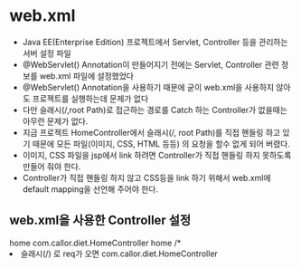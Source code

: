 # web.xml
* Java EE(Enterprise Edition) 프로젝트에서 Servlet,
Controller 등을 관리하는 서버 설정 파일
* @WebServlet() Annotation이 만들어지기 전에는 Servlet,
Controller 관련 정보를 web.xml 파일에 설정했었다
* @WebServlet() Annotation을 사용하기 때문에 굳이 web.xml을
사용하지 않아도 프로젝트를 실행하는데 문제가 없다
* 다만 슬래시(/,root Path)로 접근하는 경로를 Catch 하는
Controller가 없을때는 아무런 문제가 없다.
* 지금 프로젝트 HomeController에서 슬래시(/, root Path)를
직접 핸들링 하고 있기 때문에 모든 파일(이미지, CSS, HTML 등등)
의 요청을 할수 없게 되어 버렸다.
* 이미지, CSS 파일을 jsp에서 link 하려면 Controller가 직접 
핸들링 하지 못하도록 만들어 줘야 한다.
* Controller가 직접 핸들링 하지 않고 CSS등을 link 하기 위해서
web.xml에 default mapping을 선언해 주어야 한다.

## web.xml을 사용한 Controller 설정
<servlet>
	<servlet-name>home</servlet-name>
		<servlet-class>
		com.callor.diet.HomeController
		</servlet-class>
</servlet>
<servlet-mapping>
		<servlet=name>home</servlet-name>
		<url-pattern>/*</url-pattern>
</servlet-mapping

* 슬래시(/) 로 req가 오면 com.callor.diet.HomeController